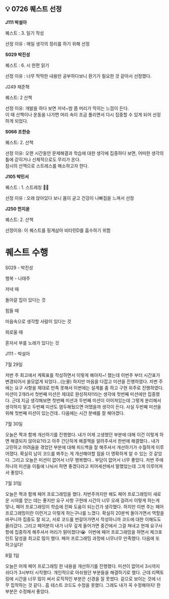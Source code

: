 ## 💡 0726 퀘스트 선정

**J111 박설아**

퀘스트 : 3. 일기 작성

선정 이유 : 매일 생각의 정리를 하기 위해 선정

**S029 박진성**

퀘스트 : 6. 시 한편 읽기

선정 이유 :  너무 딱딱한 내용만 공부하다보니 환기가 필요한 것 같아서 선정했다.

J249 채준혁

퀘스트: 2 산책

선정 이유: 개발을 하다 보면 저녁~밤 쯤 머리가 막히는 느낌이 든다.   
이 때 산책이나 운동을 나가면 머리 속이 조금 풀리면서 다시 집중할 수 있게 되어 선정하게 되었다.

**S066 조한승**

퀘스트: 2. 산책

선정 이유: 오랜 시간동안 문제해결과 학습에 대한 생각에 집중하다 보면, 어떠한 생각의 틀에 갇히거나 신체적으로도 무리가 온다.  
잠시의 산책으로 스트레스를 해소하고자 한다.  

**J105 박민서**

퀘스트 : 1. 스트레칭 **🏋️‍♂️**

선정 이유 : 오래 앉아있다 보니 몸이 굳고 건강이 나빠짐을 느껴서 선정

**J250 천지윤**

퀘스트: 2. 산책

선정이유: 이 퀘스트를 핑계삼아 비타민D를 흡수하기 위함

# 퀘스트 수행
S029 - 박진성

행복 - 나태주

저녁 때

돌아갈 집이 있다는 것

힘들 때

마음속으로 생각할 사람이 있다는 것

외로울 때

혼자서 부를 노래가 있다는 것

J111 - 박설아

7월 29일

저번 주 회고에서 계획표를 작성하면서 이렇게 해야지~! 했는데 이번주 부터 시간표가 변경되어서 쓸모없게 되었다…(눈물)
하지만 마음을 다잡고 미션을 진행하였다.
저번 주에는 요구 사항을 제대로 만족 못해서 이번에는 설계를 좀 하고 구현 위주로 진행하였다. 미션이 2개라서 첫번째 미션은 제대로 완성하자!!라는 생각에 첫번째 미션에만 집중했다.
근데 지금 생각해보면 첫번째 미션과 두번째 미션이 이어져있는데 그렇게 분리해서 생각하지 말고 두번째 미션도 염두해뒀으면 어땠을까 생각이 든다.
사실 두번째 미션을 위해 첫번째 미션이 있는건데.. 다음에는 시간 분배를 잘 해야겠다.

7월 30일

오늘은 짝과 함께 개선하기를 진행했다. 
내가 어제 고생했던 부분에 대해 이건 이렇게 하면 해결되지 않아요?라고 아주 간단하게 해결책을 알려주셔서 한번에 해결했다..
내가 고민하고 어려움을 겪었던 부분에 대해 피드백을 잘 해주셔서 개선하기가 수월하게 이루어졌다.
확실히 남이 코드를 봐주는 게 개선해야할 점을 더 명확하게 알 수 있는 것 같았다.
그리고 오늘은 미션이 없어서 너무 행복했다.. 부담이 없어서 너무 좋았다.
저번 주에 하나의 미션을 이틀에 나눠서 하면 좋겠다라고 피어세션에서 말했었는데 그게 이루어져서 좋았다.

7월 31일

오늘은 짝과 함께 페어 프로그래밍을 했다. 
저번주까지만 해도 페어 프로그래밍이 새로운 시야를 얻는 데는 좋지만 요구 사항 구현에 시간이 너무 오래 걸려서 이렇게 하는게 맞나, 페어 프로그래밍이 학습에 진짜 도움이 되는건가 생각했다. 
하지만 이번 주는 페어 프로그래밍이란 이런거고 이렇게 하는구나를 느꼈다.
확실히 20분씩 돌아가면서 역할을 바꾸니까 집중도 잘 되고, 서로 코드를 번갈아가면서 작성하니까 코드에 대한 이해도도 올라갔다. 
그리고 페어분이 내가 너무 깊게 들어가면 중간에서 그걸 쳐내고 현재 요구사항에 집중하게 해주셔서 머리가 맑아졌다!😭 
이번에 페어 프로그래밍을 하면서 체크포인트 달성을 최고로 많이 했다. 페어 프로그래밍 과정에 너무너무 만족했다. 
다음에 또 하고싶다!

8월 1일

오늘은 어제 페어 프로그래밍 한 내용을 개선하기를 진행했다. 미션이 없어서 3시까지 쉬다가 3시부터 시작했다. 개인적으로 아쉬웠던 부분들을 해결하기로 했다.
근데 리팩토링에 시간을 너무 많이 써서 로직적인 부분은 신경을 잘 못썼다.
겉으로 보이는 것에 너무 집착하는 것 같다.. 흠
테스트 코드도 수정을 못했다.
그래도 내가 꼭 수정해야지! 한 부분은 수정해서 좋았다.

